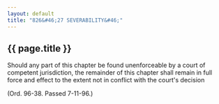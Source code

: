 ```yaml
---
layout: default 
title: "826&#46;27 SEVERABILITY&#46;"
---
```


{{ page.title }}
----------------

Should any part of this chapter be found unenforceable by a court of
competent jurisdiction, the remainder of this chapter shall remain in
full force and effect to the extent not in conflict with the court's
decision

(Ord. 96-38. Passed 7-11-96.)
